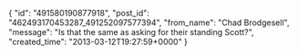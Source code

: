  {
   "id": "491580190877918",
   "post_id": "462493170453287_491252097577394",
   "from_name": "Chad Brodgesell",
   "message": "Is that the same as asking for their standing Scott?",
   "created_time": "2013-03-12T19:27:59+0000"
 }
